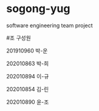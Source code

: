 # sogong-yug
software engineering team project

#조 구성원

201910960 박-운

202010863 박-희

202010894 이-규

202010854 김-린

202010890 윤-조

